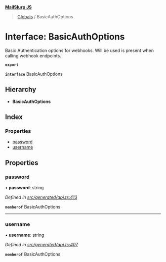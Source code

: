 **[MailSlurp JS](../README.md)**

> [Globals](../README.md) / BasicAuthOptions

# Interface: BasicAuthOptions

Basic Authentication options for webhooks. Will be used is present when calling webhook endpoints.

**`export`** 

**`interface`** BasicAuthOptions

## Hierarchy

* **BasicAuthOptions**

## Index

### Properties

* [password](basicauthoptions.md#password)
* [username](basicauthoptions.md#username)

## Properties

### password

•  **password**: string

*Defined in [src/generated/api.ts:413](https://github.com/mailslurp/mailslurp-client/blob/5a4fc29/src/generated/api.ts#L413)*

**`memberof`** BasicAuthOptions

___

### username

•  **username**: string

*Defined in [src/generated/api.ts:407](https://github.com/mailslurp/mailslurp-client/blob/5a4fc29/src/generated/api.ts#L407)*

**`memberof`** BasicAuthOptions
